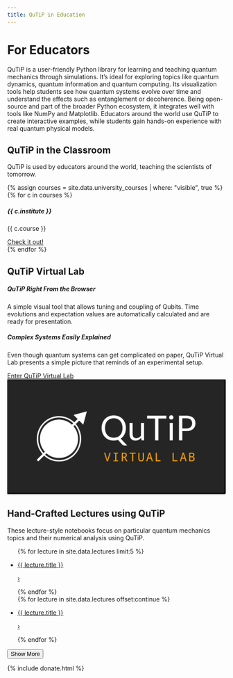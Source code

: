 ```yaml
---
title: QuTiP in Education
---
```


# For Educators

QuTiP is a user-friendly Python library for learning and teaching quantum mechanics through simulations.
It’s ideal for exploring topics like quantum dynamics, quantum information and quantum computing.
Its visualization tools help students see how quantum systems evolve over time and understand the effects such as entanglement or decoherence.
Being open-source and part of the broader Python ecosystem, it integrates well with tools like NumPy and Matplotlib.
Educators around the world use QuTiP to create interactive examples, while students gain hands-on experience with real quantum physical models.

<div class="container-fluid px-0 my-center-section my-bg-secondary">
    <div class="container-xxl px-0 pb-3">
        <h2>
            QuTiP in the Classroom
        </h2>
        <p class="px-3">
            QuTiP is used by educators around the world, teaching the scientists of tomorrow.
        </p>
        <div class="slick-carousel education-carousel">
            {% assign courses = site.data.university_courses | where: "visible", true %}
            {% for c in courses %}
                <div class="card">
                    <div class="card-body">
                        <h5 class="card-title">{{ c.institute }}</h5>
                        <p class="card-text">{{ c.course }}</p>
                        <a href="{{ c.link }}" class="card-link">Check it out!</a>
                    </div>
                </div>
            {% endfor %}
        </div>
    </div>
</div>


<div class="container-xxl mb-5">
    <h2 class="my-center-section">
        QuTiP Virtual Lab
    </h2>
    <div class="row justify-content-md-center py-3 text-image-split">
        <div class="col-md-5 mx-auto col-s-12 p-3 text">
            <h5>
                QuTiP Right From the Browser
            </h5>
            <p>
                A simple visual tool that allows tuning and coupling of Qubits.
                Time evolutions and expectation values are automatically calculated and are ready for presentation.
            </p>
            <h5>
                Complex Systems Easily Explained
            </h5>
            <p>
                Even though quantum systems can get complicated on paper, QuTiP Virtual Lab presents a simple picture that reminds of an experimental setup.
            </p>
            <div>
                <a href="https://qutip.org/qutip-virtual-lab/" class="mx-auto mx-md-0 btn btn-primary">
                    Enter QuTiP Virtual Lab
                </a>
            </div>
        </div>
        <img class="col-md-6 col-s-12 m-auto image" src="images/qutip-virtual-lab.png">
    </div>
</div>


<div class="container-fluid mb-3 px-0 my-center-section my-bg-secondary">
    <div class="container-xxl pb-3">
        <h2>
            Hand-Crafted Lectures using QuTiP
        </h2>
        <p>
            These lecture-style notebooks focus on particular quantum mechanics topics and their numerical analysis using QuTiP.
        </p>
        <ul class="list-group list-group-flush lecture-list">
            {% for lecture in site.data.lectures limit:5 %}
                <li class="list-group-item notebook-list-item my-bg-secondary">
                    <a href="{{ lecture.url }}" class="lecture-link">
                        <p>{{ lecture.title }}</p>
                        <p class="angle">&#8250;</p>
                    </a>
                </li>
            {% endfor %}
            <div class="collapse list-group-flush" id="more-items">
                {% for lecture in site.data.lectures offset:continue %}
                    <li class="list-group-item notebook-list-item my-bg-secondary">
                        <a href="{{ lecture.url }}" class="lecture-link">
                            <p>{{ lecture.title }}</p>
                            <p class="angle">&#8250;</p>
                        </a>
                    </li>
                {% endfor %}
            </div>
        </ul>
        <button class="my-3 btn-show-more" type="button" data-bs-toggle="collapse" data-bs-target="#more-items" aria-expanded="false" aria-controls="more-items" id="show-more-btn">
            Show More
        </button>
    </div>
</div>

{% include donate.html %}